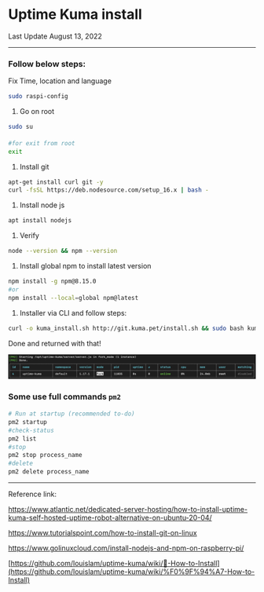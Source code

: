 # Uptime Kuma install

Last Update August 13, 2022 

---

### Follow below steps:

Fix Time, location and language

```bash
sudo raspi-config
```

1. Go on root

```bash
sudo su

#for exit from root
exit
```

1. Install git

```bash
apt-get install curl git -y
curl -fsSL https://deb.nodesource.com/setup_16.x | bash -
```

1. Install node js

```bash
apt install nodejs
```

1. Verify 

```bash
node --version && npm --version
```

1. Install global npm to install latest version

```bash
npm install -g npm@8.15.0
#or
npm install --local=global npm@latest
```

1. Installer via CLI and follow steps:

```bash
curl -o kuma_install.sh http://git.kuma.pet/install.sh && sudo bash kuma_install.sh
```

Done and returned with that!

![Untitled](assets/images/Untitled.png)

### Some use full commands `pm2`

```bash
# Run at startup (recommended to-do)
pm2 startup
#check-status
pm2 list
#stop
pm2 stop process_name
#delete
pm2 delete process_name
```

---

Reference link:

https://www.atlantic.net/dedicated-server-hosting/how-to-install-uptime-kuma-self-hosted-uptime-robot-alternative-on-ubuntu-20-04/ 

https://www.tutorialspoint.com/how-to-install-git-on-linux

https://www.golinuxcloud.com/install-nodejs-and-npm-on-raspberry-pi/

[https://github.com/louislam/uptime-kuma/wiki/🔧-How-to-Install](https://github.com/louislam/uptime-kuma/wiki/%F0%9F%94%A7-How-to-Install)